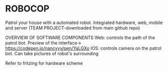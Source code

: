 # ROBOCOP
Patrol your house with a automated robot. Integrated hardware, web, mobile and server (TEAM PROJECT-downloaded from main github repo)

OVERVIEW OF SOFTWARE COMPONENTS
Web: controls the path of the patrol bot. Preview of the interface-> https://codepen.io/nancyyy/pen/YaLGXo
IOS: controls camera on the patrol bot. Can take pictures of robot's surrounding

Refer to fritzing for hardware scheme
